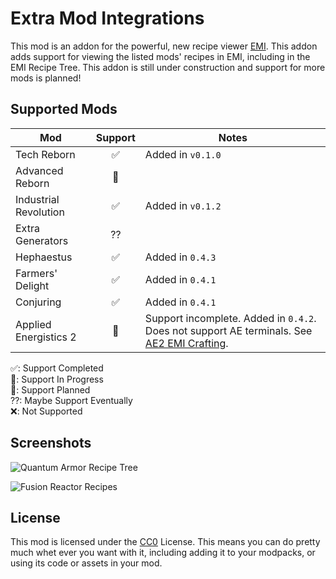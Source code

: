 # Extra Mod Integrations

This mod is an addon for the powerful, new recipe viewer [EMI]. This addon adds support for viewing the listed mods' recipes in EMI, including in the EMI Recipe Tree. This addon is still under construction and support for more mods is planned!

[EMI]: https://modrinth.com/mod/emi

## Supported Mods

| Mod                      | Support | Notes                                                                                        |
|--------------------------|:-------:|----------------------------------------------------------------------------------------------|
| Tech Reborn              |    ✅   | Added in `v0.1.0`                                                                            |
| Advanced Reborn          |    🔲   |                                                                                              |
| Industrial Revolution    |    ✅   | Added in `v0.1.2`                                                                            |
| Extra Generators         |    ⁇   |                                                                                              |
| Hephaestus               |    ✅   | Added in `0.4.3`                                                                             |
| Farmers' Delight         |    ✅   | Added in `0.4.1`                                                                             |
| Conjuring                |    ✅   | Added in `0.4.1`                                                                             |
| Applied Energistics 2    |    🚧   | Support incomplete. Added in `0.4.2`. Does not support AE terminals. See [AE2 EMI Crafting]. |

✅: Support Completed<br>
🚧: Support In Progress<br>
🔲: Support Planned<br>
⁇: Maybe Support Eventually<br>
❌: Not Supported<br>

[AE2 EMI Crafting]: https://modrinth.com/mod/ae2-emi-crafting

## Screenshots

![Quantum Armor Recipe Tree](https://cdn-raw.modrinth.com/data/bpRHnWUb/images/274b2566e63966a9cd6554b98352fab1874a00cd.png)

![Fusion Reactor Recipes](https://cdn.modrinth.com/data/bpRHnWUb/images/4909b816de6dbd612a821e0a54e0460914cb6fb4.png)

## License

This mod is licensed under the [CC0] License. This means you can do pretty much whet ever you want with it, including
adding it to your modpacks, or using its code or assets in your mod.

[CC0]: https://creativecommons.org/publicdomain/zero/1.0/

